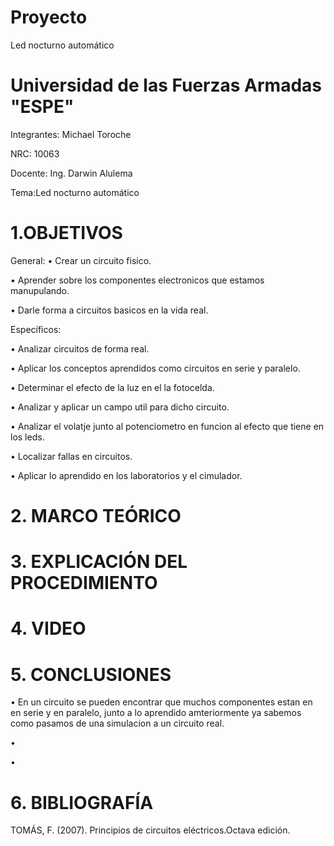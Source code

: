 # Proyecto
Led nocturno automático
# Universidad de las Fuerzas Armadas "ESPE"

Integrantes:
Michael Toroche

NRC: 10063

Docente: Ing. Darwin Alulema

Tema:Led nocturno automático

# 1.OBJETIVOS
General:
• Crear un circuito fisico. 

• Aprender sobre los componentes electronicos que estamos manupulando. 

• Darle forma a circuitos basicos en la vida real.

Específicos:

• Analizar circuitos de forma real.

• Aplicar los conceptos aprendidos como circuitos en serie y paralelo.

• Determinar el efecto de la luz en el la fotocelda.

• Analizar y aplicar un campo util para dicho circuito.

• Analizar el volatje junto al potenciometro en funcion al efecto que tiene en los leds.

• Localizar fallas en circuitos.

• Aplicar lo aprendido en los laboratorios y el cimulador.

# 2. MARCO TEÓRICO

# 3. EXPLICACIÓN DEL PROCEDIMIENTO

# 4. VIDEO

# 5. CONCLUSIONES
• En un circuito se pueden encontrar que muchos componentes estan en en serie y en paralelo, junto a lo aprendido amteriormente ya sabemos como pasamos de una simulacion a un circuito real.

• 

• 

# 6. BIBLIOGRAFÍA
TOMÁS, F. (2007). Principios de circuitos eléctricos.Octava edición.
